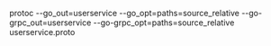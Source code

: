 protoc --go_out=userservice --go_opt=paths=source_relative --go-grpc_out=userservice --go-grpc_opt=paths=source_relative userservice.proto